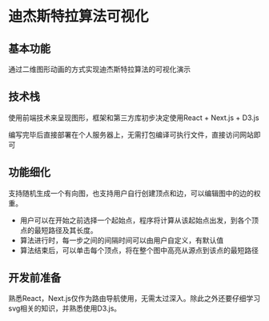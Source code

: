# 迪杰斯特拉算法可视化

## 基本功能

通过二维图形动画的方式实现迪杰斯特拉算法的可视化演示

## 技术栈

使用前端技术来呈现图形，框架和第三方库初步决定使用React + Next.js + D3.js

编写完毕后直接部署在个人服务器上，无需打包编译可执行文件，直接访问网站即可

## 功能细化

支持随机生成一个有向图，也支持用户自行创建顶点和边，可以编辑图中的边的权重。

- 用户可以在开始之前选择一个起始点，程序将计算从该起始点出发，到各个顶点的最短路径及其长度。
- 算法进行时，每一步之间的间隔时间可以由用户自定义，有默认值
- 算法结束后，可以单击每个顶点，将在整个图中高亮从源点到该点的最短路径

## 开发前准备

熟悉React，Next.js仅作为路由导航使用，无需太过深入。除此之外还要仔细学习svg相关的知识，并熟悉使用D3.js。